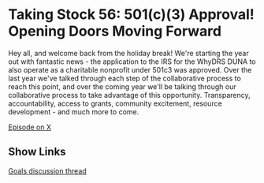 # Taking Stock 56: 501(c)(3) Approval! Opening Doors Moving Forward

Hey all, and welcome back from the holiday break! We're starting the year out with fantastic news - the application to the IRS for the WhyDRS DUNA to also operate as a charitable nonprofit under 501c3 was approved. Over the last year we've talked through each step of the collaborative process to reach this point, and over the coming year we'll be talking through our collaborative process to take advantage of this opportunity. Transparency, accountability, access to grants, community excitement, resource development - and much more to come. 

[Episode on X](https://x.com/i/spaces/1mrGmMyNOdkGy)

## Show Links

[Goals discussion thread](https://github.com/orgs/WhyDRS/discussions/33)
